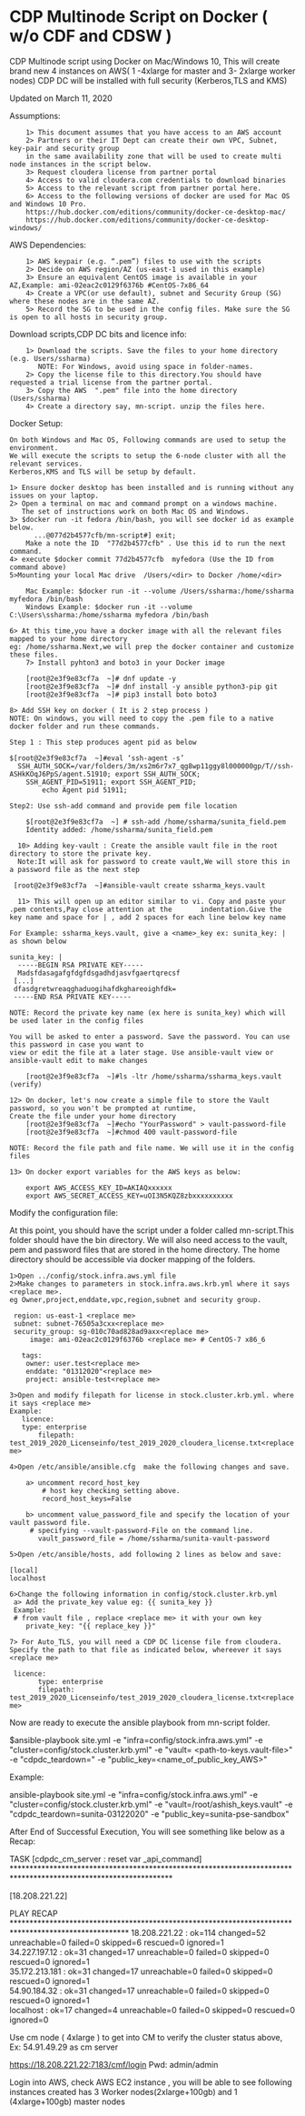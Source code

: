 # CDP Multinode Script on Docker ( w/o CDF and CDSW )

CDP Multinode script using Docker on Mac/Windows 10,
This will create brand new 4 instances on AWS( 1 -4xlarge for master and 3- 2xlarge worker nodes)
CDP DC will be installed with full security (Kerberos,TLS and KMS)

Updated on March 11, 2020


Assumptions:

		1> This document assumes that you have access to an AWS account
		2> Partners or their IT Dept can create their own VPC, Subnet, key-pair and security group 
		in the same availability zone that will be used to create multi node instances in the script below.
		3> Request cloudera license from partner portal  
		4> Access to valid cloudera.com credentials to download binaries
		5> Access to the relevant script from partner portal here.
		6> Access to the following versions of docker are used for Mac OS and Windows 10 Pro. 
		https://hub.docker.com/editions/community/docker-ce-desktop-mac/
		https://hub.docker.com/editions/community/docker-ce-desktop-windows/

AWS Dependencies:

		1> AWS keypair (e.g. “.pem”) files to use with the scripts
		2> Decide on AWS region/AZ (us-east-1 used in this example)
		3> Ensure an equivalent CentOS image is available in your AZ,Example: ami-02eac2c0129f6376b #CentOS-7x86_64 
		4> Create a VPC(or use default), subnet and Security Group (SG) where these nodes are in the same AZ. 
		5> Record the SG to be used in the config files. Make sure the SG is open to all hosts in security group.
		
Download scripts,CDP DC bits and licence info:

		1> Download the scripts. Save the files to your home directory (e.g. Users/ssharma)
		   NOTE: For Windows, avoid using space in folder-names. 
		2> Copy the license file to this directory.You should have requested a trial license from the partner portal. 
		3> Copy the AWS  ".pem" file into the home directory (Users/ssharma)
		4> Create a directory say, mn-script. unzip the files here.  
		

Docker Setup:

	On both Windows and Mac OS, Following commands are used to setup the environment.
	We will execute the scripts to setup the 6-node cluster with all the relevant services. 
	Kerberos,KMS and TLS will be setup by default. 
	
	1> Ensure docker desktop has been installed and is running without any issues on your laptop. 
	2> Open a terminal on mac and command prompt on a windows machine. 
	   The set of instructions work on both Mac OS and Windows. 
	3> $docker run -it fedora /bin/bash, you will see docker id as example below. 
	      ...@077d2b4577cfb/mn-script#] exit;
	    Make a note the ID  "77d2b4577cfb" . Use this id to run the next command. 
	4> execute $docker commit 77d2b4577cfb  myfedora (Use the ID from command above)
	5>Mounting your local Mac drive  /Users/<dir> to Docker /home/<dir>
		
		Mac Example: $docker run -it --volume /Users/ssharma:/home/ssharma myfedora /bin/bash
		Windows Example: $docker run -it --volume C:\Users\ssharma:/home/ssharma myfedora /bin/bash
		
	6> At this time,you have a docker image with all the relevant files mapped to your home directory 
	eg: /home/ssharma.Next,we will prep the docker container and customize these files. 
        7> Install pyhton3 and boto3 in your Docker image 
	
		[root@2e3f9e83cf7a  ~]# dnf update -y
		[root@2e3f9e83cf7a  ~]# dnf install -y ansible python3-pip git  
		[root@2e3f9e83cf7a  ~]# pip3 install boto boto3
	
	8> Add SSH key on docker ( It is 2 step process )
	NOTE: On windows, you will need to copy the .pem file to a native docker folder and run these commands. 
	
	Step 1 : This step produces agent pid as below
	
	$[root@2e3f9e83cf7a  ~]#eval ‘ssh-agent -s’
	  SSH_AUTH_SOCK=/var/folders/3m/xs2m6r7x7_qg8wp11ggy8l000000gp/T//ssh-ASHkKOqJ6PpS/agent.51910; export SSH_AUTH_SOCK;
 		SSH_AGENT_PID=51911; export SSH_AGENT_PID;
       		echo Agent pid 51911;
		
	Step2: Use ssh-add command and provide pem file location 
 		
		$[root@2e3f9e83cf7a  ~] # ssh-add /home/ssharma/sunita_field.pem
  		Identity added: /home/ssharma/sunita_field.pem

      10> Adding key-vault : Create the ansible vault file in the root directory to store the private key. 
      Note:It will ask for password to create vault,We will store this in a password file as the next step
        
	 [root@2e3f9e83cf7a  ~]#ansible-vault create ssharma_keys.vault
       
      11> This will open up an editor similar to vi. Copy and paste your .pem contents,Pay close attention at the 		indentation.Give the key name and space for | , add 2 spaces for each line below key name 
      
	For Example: ssharma_keys.vault, give a <name>_key ex: sunita_key: | as shown below
	
	sunita_key: |
  	  -----BEGIN RSA PRIVATE KEY-----
  	  Madsfdasagafgfdgfdsgadhdjasvfgaertqrecsf
  	 [...]
  	 dfasdgretwreaqghaduogihafdkghareoighfdk=
  	 -----END RSA PRIVATE KEY-----
   
  	NOTE: Record the private key name (ex here is sunita_key) which will be used later in the config files
	
   	You will be asked to enter a password. Save the password. You can use this password in case you want to 
	view or edit the file at a later stage. Use ansible-vault view or ansible-vault edit to make changes
	   
		[root@2e3f9e83cf7a  ~]#ls -ltr /home/ssharma/ssharma_keys.vault (verify)
		
	12> On docker, let's now create a simple file to store the Vault password, so you won't be prompted at runtime,
	Create the file under your home directory
		[root@2e3f9e83cf7a  ~]#echo "YourPassword" > vault-password-file
		[root@2e3f9e83cf7a  ~]#chmod 400 vault-password-file
		
	NOTE: Record the file path and file name. We will use it in the config files

	13> On docker export variables for the AWS keys as below:
            
	    export AWS_ACCESS_KEY_ID=AKIAQxxxxxx
  	    export AWS_SECRET_ACCESS_KEY=uOI3N5KQZ8zbxxxxxxxxxx

Modify the configuration file:

At this point, you should have the script under a folder called mn-script.This folder should have the bin directory. 
We will also need access to the vault, pem and password files that are stored in the home directory.
The home directory should be accessible via docker mapping of the folders. 

	1>Open ../config/stock.infra.aws.yml file
	2>Make changes to parameters in stock.infra.aws.krb.yml where it says <replace me>. 
	eg Owner,project,enddate,vpc,region,subnet and security group.
	
	 region: us-east-1 <replace me>
	 subnet: subnet-76505a3cxx<replace me>
  	 security_group: sg-010c70ad828ad9axx<replace me>
         image: ami-02eac2c0129f6376b <replace me> # CentOS-7 x86_6
       
       tags:
        owner: user.test<replace me>
        enddate: "01312020"<replace me>
        project: ansible-test<replace me>
  
	3>Open and modify filepath for license in stock.cluster.krb.yml. where it says <replace me>
	Example:
	   licence:
   	   type: enterprise
      	   filepath: test_2019_2020_Licenseinfo/test_2019_2020_cloudera_license.txt<replace me>

	4>Open /etc/ansible/ansible.cfg  make the following changes and save.
	
		a> uncomment record_host_key
			# host key checking setting above.
			record_host_keys=False
			
		b> uncomment value_password_file and specify the location of your vault password file.
		 # specifying --vault-password-File on the command line.
		   vault_password_file = /home/ssharma/sunita-vault-password
	
	5>Open /etc/ansible/hosts, add following 2 lines as below and save:

	[local]
	localhost
	
	6>Change the following information in config/stock.cluster.krb.yml
	 a> Add the private_key value eg: {{ sunita_key }}
	 Example:
 	 # from vault file , replace <replace me> it with your own key  
  		private_key: "{{ replace_key }}"
		     
	7> For Auto_TLS, you will need a CDP DC license file from cloudera.
	Specify the path to that file as indicated below, whereever it says <replace me> 
 	
	 licence:
      	   type: enterprise
           filepath: test_2019_2020_Licenseinfo/test_2019_2020_cloudera_license.txt<replace me>
 

Now are ready to execute the ansible playbook from mn-script folder.

  $ansible-playbook site.yml -e "infra=config/stock.infra.aws.yml" -e "cluster=config/stock.cluster.krb.yml"  -e "vault= <path-to-keys.vault-file>" -e "cdpdc_teardown=<userid-date>" -e "public_key=<name_of_public_key_AWS>"

Example:

 ansible-playbook site.yml -e "infra=config/stock.infra.aws.yml" -e "cluster=config/stock.cluster.krb.yml"  -e "vault=/root/ashish_keys.vault" -e "cdpdc_teardown=sunita-03122020" -e "public_key=sunita-pse-sandbox"

After End of Successful Execution, You will see something like below as a Recap:

TASK [cdpdc_cm_server : reset var _api_command] ****************************************************************************************************************

[18.208.221.22]

PLAY RECAP *****************************************************************************************************
18.208.221.22              : ok=114  changed=52   unreachable=0    failed=0    skipped=6    rescued=0    ignored=1   
34.227.197.12              : ok=31   changed=17   unreachable=0    failed=0    skipped=0    rescued=0    ignored=1   
35.172.213.181             : ok=31   changed=17   unreachable=0    failed=0    skipped=0    rescued=0    ignored=1   
54.90.184.32               : ok=31   changed=17   unreachable=0    failed=0    skipped=0    rescued=0    ignored=1   
localhost                  : ok=17   changed=4    unreachable=0    failed=0    skipped=0    rescued=0    ignored=0   


Use cm node ( 4xlarge ) to get into CM to verify the cluster status above, Ex: 54.91.49.29 as cm server

https://18.208.221.22:7183/cmf/login
Pwd: admin/admin

Login into AWS, check AWS EC2 instance , you will be able to see following instances created has 3 Worker nodes(2xlarge+100gb) and 1 (4xlarge+100gb) master nodes




	
